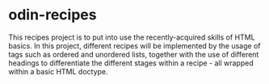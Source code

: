 # odin-recipes
This recipes project is to put into use the recently-acquired skills of HTML basics.
In this project, different recipes will be implemented by the usage of tags such as ordered and unordered lists, together with the use of different headings to differentiate the different stages within a recipe - all wrapped within a basic HTML doctype.